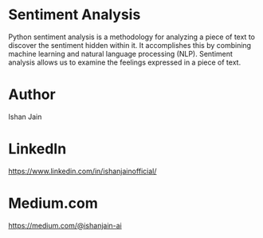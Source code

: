 # Sentiment Analysis 

Python sentiment analysis is a methodology for analyzing a piece of text to discover the sentiment hidden within it. 
It accomplishes this by combining machine learning and natural language processing (NLP). 
Sentiment analysis allows us to examine the feelings expressed in a piece of text.


# Author
Ishan Jain
 
# LinkedIn
https://www.linkedin.com/in/ishanjainofficial/
 
# Medium.com
https://medium.com/@ishanjain-ai


